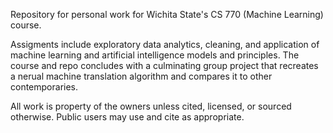 Repository for personal work for Wichita State's CS 770 (Machine Learning) course.

Assigments include exploratory data analytics, cleaning, and application of machine learning and artificial intelligence models and principles. The course and repo concludes with a culminating
group project that recreates a nerual machine translation algorithm and compares it to other contemporaries.

All work is property of the owners unless cited, licensed, or sourced otherwise. Public users may use and cite as appropriate.

